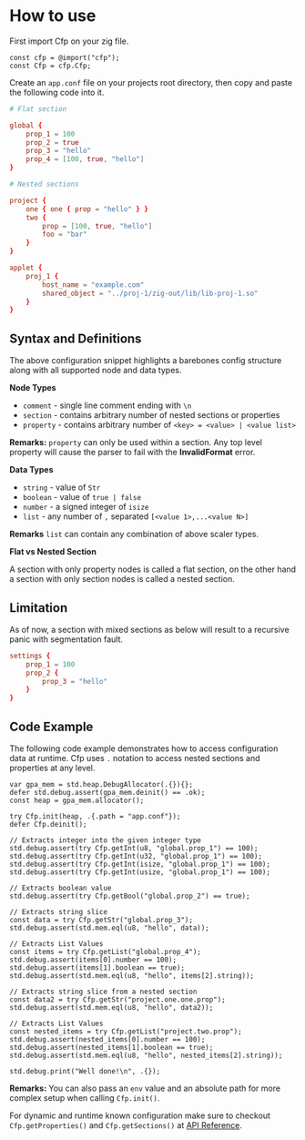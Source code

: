 # How to use

First import Cfp on your zig file.

```zig
const cfp = @import("cfp");
const Cfp = cfp.Cfp;
```

Create an `app.conf` file on your projects root directory, then copy and paste the following code into it.

```conf
# Flat section

global {
    prop_1 = 100
    prop_2 = true
    prop_3 = "hello"
    prop_4 = [100, true, "hello"]
}

# Nested sections

project {
    one { one { prop = "hello" } }
    two {
        prop = [100, true, "hello"]
        foo = "bar"
    }
}

applet {
    proj_1 {
        host_name = "example.com"
        shared_object = "../proj-1/zig-out/lib/lib-proj-1.so"
    }
}
```

## Syntax and Definitions

The above configuration snippet highlights a barebones config structure along with all supported node and data types.

**Node Types**

- `comment` - single line comment ending with `\n`
- `section` - contains arbitrary number of nested sections or properties
- `property` - contains arbitrary number of `<key> = <value> | <value list>`

**Remarks:** `property` can only be used within a section. Any top level property will cause the parser to fail with the **InvalidFormat** error.

**Data Types**

- `string` - value of `Str`
- `boolean` - value of `true | false`
- `number` - a signed integer of `isize`
- `list` - any number of `,` separated `[<value 1>,...<value N>]`

**Remarks** `list` can contain any combination of above scaler types.

**Flat vs Nested Section**

A section with only property nodes is called a flat section, on the other hand a section with only section nodes is called a nested section.

## Limitation

As of now, a section with mixed sections as below will result to a recursive panic with segmentation fault.

```conf title="app.conf"
settings {
    prop_1 = 100
    prop_2 {
        prop_3 = "hello"
    }
}
```

## Code Example

The following code example demonstrates how to access configuration data at runtime. Cfp uses `.` notation to access nested sections and properties at any level.

```zig
var gpa_mem = std.heap.DebugAllocator(.{}){};
defer std.debug.assert(gpa_mem.deinit() == .ok);
const heap = gpa_mem.allocator();

try Cfp.init(heap, .{.path = "app.conf"});
defer Cfp.deinit();

// Extracts integer into the given integer type
std.debug.assert(try Cfp.getInt(u8, "global.prop_1") == 100);
std.debug.assert(try Cfp.getInt(u32, "global.prop_1") == 100);
std.debug.assert(try Cfp.getInt(isize, "global.prop_1") == 100);
std.debug.assert(try Cfp.getInt(usize, "global.prop_1") == 100);

// Extracts boolean value
std.debug.assert(try Cfp.getBool("global.prop_2") == true);

// Extracts string slice
const data = try Cfp.getStr("global.prop_3");
std.debug.assert(std.mem.eql(u8, "hello", data));

// Extracts List Values
const items = try Cfp.getList("global.prop_4");
std.debug.assert(items[0].number == 100);
std.debug.assert(items[1].boolean == true);
std.debug.assert(std.mem.eql(u8, "hello", items[2].string));

// Extracts string slice from a nested section
const data2 = try Cfp.getStr("project.one.one.prop");
std.debug.assert(std.mem.eql(u8, "hello", data2));

// Extracts List Values
const nested_items = try Cfp.getList("project.two.prop");
std.debug.assert(nested_items[0].number == 100);
std.debug.assert(nested_items[1].boolean == true);
std.debug.assert(std.mem.eql(u8, "hello", nested_items[2].string));

std.debug.print("Well done!\n", .{});
```

**Remarks:** You can also pass an `env` value and an absolute path for more complex setup when calling `Cfp.init()`.

For dynamic and runtime known configuration make sure to checkout `Cfp.getProperties()` and `Cfp.getSections()` at [API Reference](/reference).
